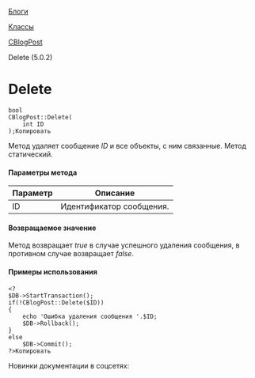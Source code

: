 [Блоги](/api_help/blogs/index.php)

[Классы](/api_help/blogs/classes/index.php)

[CBlogPost](/api_help/blogs/classes/cblogpost/index.php)

Delete (5.0.2)

Delete
======

```
bool
CBlogPost::Delete(
	int ID
);Копировать
```

Метод удаляет сообщение *ID* и все объекты, с ним связанные. Метод статический.

#### Параметры метода

| Параметр | Описание |
| --- | --- |
| ID | Идентификатор сообщения. |

#### Возвращаемое значение

Метод возвращает *true* в случае успешного удаления сообщения, в противном случае возвращает *false*.

#### Примеры использования

```
<?
$DB->StartTransaction();
if(!CBlogPost::Delete($ID))
{
	echo 'Ошибка удаления сообщения '.$ID;
	$DB->Rollback();
}
else
	$DB->Commit();
?>Копировать
```

Новинки документации в соцсетях: